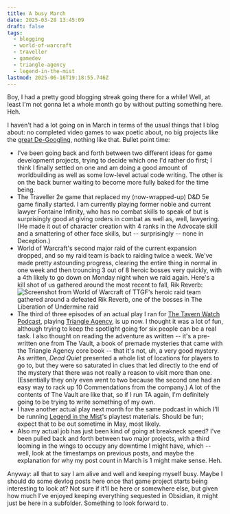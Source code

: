```yaml
---
title: A busy March
date: 2025-03-28 13:45:09
draft: false
tags:
  - blogging
  - world-of-warcraft
  - traveller
  - gamedev
  - triangle-agency
  - legend-in-the-mist
lastmod: 2025-06-16T19:18:55.746Z
---
```

Boy, I had a pretty good blogging streak going there for a while! Well, at least I'm not gonna let a whole month go by without putting something here. Heh.

I haven't had a lot going on in March in terms of the usual things that I blog about: no completed video games to wax poetic about, no big projects like the [great De-Googling](/2025-02-20.md), nothing like that. Bullet point time:

* I've been going back and forth between two different ideas for game development projects, trying to decide which one I'd rather do first; I think I finally settled on one and am doing a good amount of worldbuilding as well as some low-level actual code writing. The other is on the back burner waiting to become more fully baked for the time being.
* The Traveller 2e game that replaced my (now-wrapped-up) D\&D 5e game finally started. I am currently playing former noble and current lawyer Fontaine Infinity, who has no combat skills to speak of but is surprisingly good at giving orders in combat as well as, well, lawyering. (He made it out of character creation with 4 ranks in the Advocate skill and a smattering of other face skills, but -- surprisingly -- none in Deception.)
* World of Warcraft's second major raid of the current expansion dropped, and so my raid team is back to raiding twice a week. We've made pretty astounding progress, clearing the entire thing in normal in one week and then trouncing 3 out of 8 heroic bosses very quickly, with a 4th likely to go down on Monday night when we raid again. Here's a kill shot of us gathered around the most recent to fall, Rik Reverb:\
  ![Screenshot from World of Warcraft of TTGF's heroic raid team gathered around a defeated Rik Reverb, one of the bosses in The Liberation of Undermine raid](/ob/posts/attachments/Pasted%20image%2020250328135519.png)
* The third of three episodes of an actual play I ran for [The Tavern Watch Podcast](https://blizzardwatch.com/podcast/#tavernwatchpodcast), playing [Triangle Agency](https://hauntedtable.games), is up now. I thought it was a lot of fun, although trying to keep the spotlight going for six people can be a real task. I also thought on reading the adventure as written -- it's a pre-written one from The Vault, a book of premade mysteries that came with the Triangle Agency core book -- that it's not, uh, a very good mystery. As written, *Dead Quiet* presented a whole list of locations for players to go to, but they were so saturated in clues that led directly to the end of the mystery that there was not really a reason to visit more than one. (Essentially they only even went to two because the second one had an easy way to rack up 10 Commendations from the company.) A lot of the contents of The Vault are like that, so if I run TA again, I'm definitely going to be trying to write something of my own.
* I have another actual play next month for the same podcast in which I'll be running [Legend in the Mist](https://www.kickstarter.com/projects/sonofoak/legend-in-the-mist-rpg)'s playtest materials. Should be fun; expect that to be out sometime in May, most likely.
* Also my actual job has just been kind of going at breakneck speed? I've been pulled back and forth between two major projects, with a third looming in the wings to occupy any downtime I might have, which -- well, look at the timestamps on previous posts, and maybe the explanation for why my post count in March is 1 might make sense. Heh.

Anyway: all that to say I am alive and well and keeping myself busy. Maybe I should do some devlog posts here once that game project starts being interesting to look at? Not sure if it'll be here or somewhere else, but given how much I've enjoyed keeping everything sequested in Obsidian, it might just be here in a subfolder. Something to look forward to.
